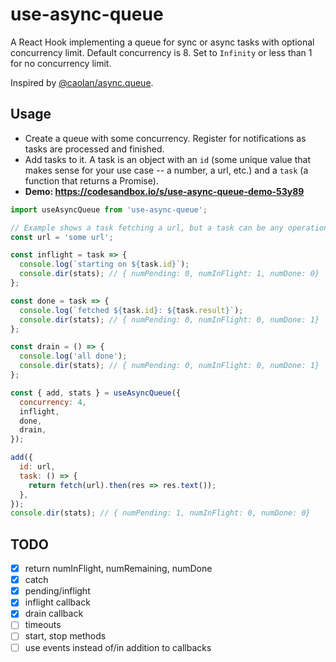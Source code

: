 # use-async-queue

A React Hook implementing a queue for sync or async tasks with optional
concurrency limit. Default concurrency is 8. Set to `Infinity` or less than 1
for no concurrency limit.

Inspired by
[@caolan/async.queue](http://caolan.github.io/async/docs.html#queue).

## Usage

- Create a queue with some concurrency. Register for notifications as tasks
  are processed and finished.
- Add tasks to it. A task is an object with an `id` (some unique value that
  makes sense for your use case -- a number, a url, etc.) and a `task` (a
  function that returns a Promise).
- **Demo: https://codesandbox.io/s/use-async-queue-demo-53y89**

```javascript
import useAsyncQueue from 'use-async-queue';

// Example shows a task fetching a url, but a task can be any operation.
const url = 'some url';

const inflight = task => {
  console.log(`starting on ${task.id}`);
  console.dir(stats); // { numPending: 0, numInFlight: 1, numDone: 0}
};

const done = task => {
  console.log(`fetched ${task.id}: ${task.result}`);
  console.dir(stats); // { numPending: 0, numInFlight: 0, numDone: 1}
};

const drain = () => {
  console.log('all done');
  console.dir(stats); // { numPending: 0, numInFlight: 0, numDone: 1}
};

const { add, stats } = useAsyncQueue({
  concurrency: 4,
  inflight,
  done,
  drain,
});

add({
  id: url,
  task: () => {
    return fetch(url).then(res => res.text());
  },
});
console.dir(stats); // { numPending: 1, numInFlight: 0, numDone: 0}
```

## TODO

- [x] return numInFlight, numRemaining, numDone
- [x] catch
- [x] pending/inflight
- [x] inflight callback
- [x] drain callback
- [ ] timeouts
- [ ] start, stop methods
- [ ] use events instead of/in addition to callbacks
